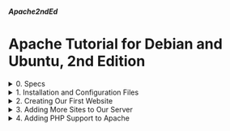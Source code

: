 ##### Apache2ndEd
# Apache Tutorial for Debian and Ubuntu, 2nd Edition

<details markdown="1">
<summary>
0. Specs
</summary>

---

### 0.0. The What
[ApacheOnDebianUbuntu](ApacheOnDebianUbuntu.html) was my very first tutorial. I was new to Linux, and I wanted to document Apache HTTP server usage. The old document will be available for some time, in case you'd like to check it too.

After some years, I've grown older and I decided to revise it. So here is the result.

Apache HTTPD is a very powerful web server software. Some sources tell that it is the most used web server software with Nginx.

### 0.1. Environment
I used Debian and Ubuntu server editions, namely Debian 11 & 12, Ubuntu 22.04 & 24.04 LTS Servers.

I have a test domain name: 386387.xyz. I used it for my tests. 

Unless you want to run a totally static website, you would need PHP and a database server too. So we're going to touch them a bit.

### 0.3. Sources

- [Apache Documentation](https://httpd.apache.org/docs/)  
- [Debian](https://manpages.debian.org/) and [Ubuntu](https://manpages.ubuntu.com/) manpages.
- [Deepseek](https://www.deepseek.com/) (I tested everything she says)
- [ChatGPT](https://chatgpt.com/) (I tested everything he says)

I guess at this point you realized that I declared Deepseek as female and ChatGPT as male. That doesn't mean anything, I just didn't want to call them as "it".
<br>
</details>

<details markdown="1">
<summary>
1. Installation and Configuration Files
</summary>

---
### 1.1. Installation
Upgrade repositories and install apache2 package

```
sudo apt update
sudo apt install apache2 --yes
```

When installed on Debian and Ubuntu, apache (as the other daemon packages) starts automatically. You can check the service:

```
systemctl status apache2
```

Debian package managers prepared a sample page for the web server. You can check it:

```
sudo nano /var/www/html/index.html
```

### 1.2. Configuration Files

Debian and Ubuntu installations have the following files and directories at /etc/apache2:

- **apache2.conf**: Main configuration file for the Apache web server. Contains global server settings and typically includes other configuration files.

- **envvars**: Sets environment variables used by Apache, such as paths and user/group settings. It is sourced (included) when Apache starts.

- **magic**: Helps Apache identify file types based on their content rather than just their extensions. It's used for MIME type detection.

- **ports.conf**: Defines the ports on which Apache listens (like port 80 for HTTP and 443 for HTTPS).

- **conf-available/**: Contains additional configuration files that can be enabled or disabled as needed. These are typically non-essential but provide extra features.

- **conf-enabled/**: Symbolic links to configuration files in conf-available/ that are currently enabled. Files here are active and loaded by Apache.

- **mods-available/**: Contains configuration files for Apache modules that can be enabled or disabled. These modules extend Apache's functionality (like SSL or PHP).

- **mods-enabled/**: Symbolic links to enabled module configurations from mods-available/. Only modules listed here are active.

- **sites-available/**: Contains configuration files for individual websites (virtual hosts). Each file defines settings like the document root, domain name, and logging for a specific site.

- **sites-enabled/**: Symbolic links to enabled site configurations from sites-available/. Only sites listed here are active and accessible.

Normally, we do not need to edit configuration files other than the ones in sites-available/. 

### 1.3. Debian Specific Apache Commands

Debian makes available of 6 commands for easy Apache configuration. These commands are prepared by Debian package managers and they are available on Ubuntu servers too.

- **a2ensite**: Enables a site configuration by creating a symbolic link in sites-enabled/ from sites-available/.

- **a2dissite**: Disables a site configuration by removing its symbolic link from sites-enabled/.

- **a2enmod**: Enables an Apache module by creating a symbolic link in mods-enabled/ from mods-available/.

- **a2dismod**: Disables an Apache module by removing its symbolic link from mods-enabled/.

- **a2enconf**: Enables additional configuration files from conf-available/ by creating symbolic links in conf-enabled/.

- **a2disconf**: Disables additional configuration files by removing symbolic links from conf-enabled/.

After enabling or disabling a site we need to reload apache2:

```
sudo systemctl reload apache2
```

After enabling or disabling a conf or a mod, we need to restart apache2:

```
sudo systemctl restart apache2
```

<br>
</details>

<details markdown="1">
<summary>
2. Creating Our First Website
</summary>

---
### 2.0. Explanations

When Apache package is installed, it creates 2 configuration files in sites-available/ directory. ```000-default.conf``` and ```default-ssl.conf```. 

000-default.conf comes enabled, that is linked to sites-enabled/ directory. 

default-ssl.conf is not enabled and can be considered as a template for configuring SSL sites.

There are 4 steps to create a web site on Apache Web Server.

1. Prepare a place for the website contents and put the contents in there. Generally, a directory under /var/www is fine.
2. Create a configuration file for the site in /etc/apache2/sites-available/
3. Enable the site with a2ensite command.
4. Reload Apache daemon.

### 2.1. Configure the Website
#### 2.1.1. Prepare Website Home
Make a home for our website:

```
sudo mkdir /var/www/386387.xyz
```

Create a sample home page

```
sudo nano /var/www/386387.xyz/index.html
```

Fill as below:

```
<html>
<title>386387.xyz Test Page</title>
<body>
<h1>386387.xyz Test Page</h1>
<p>386387.xyz and www.386387.xyz land here.</p>
</body>
</html>
```

Make Apache daemon user own the directory and files:

```
sudo chown -R www-data:www-data /var/www/386387.xyz
```

Change all directory permissions to 755 and file permissions to 644

```
sudo find /var/www/386387.xyz -type d -exec chmod 755 {} \;
sudo find /var/www/386387.xyz -type f -exec chmod 644 {} \;
```

### 2.1.2. Create Website Configuration 

Disable the default site configuration, we don't need it anymore

```
sudo a2dissite 000-default.conf
```

Create the configuration file of the site

```
sudo nano /etc/apache2/sites-available/386387.xyz.conf
```

Fill as below:

```
<VirtualHost *:80>
   ServerAdmin webmaster@386387.xyz	
   ServerName 386387.xyz
   ServerAlias www.386387.xyz
   DocumentRoot /var/www/386387.xyz
   ErrorLog ${APACHE_LOG_DIR}/386387.xyz-error.log
   CustomLog ${APACHE_LOG_DIR}/386387.xyz-access.log combined
</VirtualHost>
```

Line by line explanation of the configuration file

- Start of the site configuration. Site listens from all IPs in the host at the port 80.
- Site is accessible by name 386387.xyz
- Site is also accessible by name www.386387.xyz
- Content of the site is in /var/www/386387.xyz
- File for error logs
- File for access logs
- End of the site configuration

### 2.1.3. Enable the Website
Enable the site and reload Apache daemon.

```
sudo a2ensite 386387.xyz.conf
sudo systemctl reload apache2
```

Our site is ready. Assuming 386387.xyz points to the IP of the server, we can reach our site by reaching to the following URL:

```
http://386387.xyz
```

### 2.2. Add SSL (TLS) Support
#### 2.2.1. Install Certbot

Thanks to [Let's Encrypt](https://letsencrypt.org/) we can get free certificates and let our site to be connected by HTTPS. We use [certbot](https://certbot.eff.org/) tool to automatically install and update the certificates.

Let's Encrypt certificates last 3 months, they have to be renewed periodically. Certbot tool handles acquiring and renewing tasks.

Install certbot:

```
sudo apt update
sudo apt install certbot --yes
```

#### 2.2.2. Install Necessary Apache Modules

To enable HTTPS and forward our HTTP site to HTTPS, we need to enable 2 Apache modules:

```
sudo a2enmod ssl
sudo a2enmod rewrite
sudo systemctl restart apache2
```

#### 2.2.3.Get the Certificates

Get the certificates with certbot:

```
sudo certbot certonly -d 386387.xyz,www.386387.xyz --agree-tos --webroot
```

- **certonly**: Get the certificates only, do not install them
- **-d ...**: Get a certificate for all these domains
- **--agree-tos**: Accept the terms of services
- **--webroot**: Put challenge (authentication) files to a webroot folder. If you don't have a web server installed, then certbot may span a temporary web server to authenticate. But we already have 1 so we don't need it.


It asks for your email to inform you if needed and asks to share your email address with EFF, you can answer Y if you want. 

Then asks for the webroot directory of the domain, you can enter yours, mine is ```/var/www/386387.xyz```.

If you are getting a certificate for more than 1 domains like me, it asks for other's webroot too, you can select 2 as the other webroot.

Our certificates are installed as following:

```
Certificate is saved at: /etc/letsencrypt/live/386387.xyz/fullchain.pem
Key is saved at:         /etc/letsencrypt/live/386387.xyz/privkey.pem
```

#### 2.2.4. Create HTTPS Site Configuration

Now we need to prepare a configuration for the HTTPS site.

```
sudo nano /etc/apache2/sites-available/386387.xyz-ssl.conf
```

Fill as below:

```
<VirtualHost *:443>
   ServerName 386387.xyz
   ServerAlias www.386387.xyz
   DocumentRoot /var/www/386387.xyz
   ErrorLog ${APACHE_LOG_DIR}/386387.xyz-error.log
   CustomLog ${APACHE_LOG_DIR}/386387.xyz-access.log combined
   SSLEngine on
   SSLCertificateFile /etc/letsencrypt/live/386387.xyz/fullchain.pem
   SSLCertificateKeyFile /etc/letsencrypt/live/386387.xyz/privkey.pem
</VirtualHost>
```

There are 3 unfamiliar lines starting with SSL, they say SSL is working and certificates are at the given paths.

Our HTTPS site is ready at ```https://386387.xyz```after we enable the new configuration and reload the Apache daemon:

```
sudo a2ensite 386387.xyz-ssl.conf
sudo systemctl reload apache2
```

#### 2.2.5. HTTP to HTTPS Redirection

Our site works as HTTPS, but there is one more work to do.

Whenever someone tries to connect to https://386387.xyz, they meet our HTTPS site. But if someone tries to connect to https://386387.xyz, they get to our plain HTTP site. 

We can redirect our HTTP site to HTTPS site to overcome this little problem.

Edit our HTTP site configuration:

```
sudo nano /etc/apache2/sites-available/386387.xyz.conf
```

Change as below :

```
<VirtualHost *:80>
   ServerAdmin webmaster@386387.xyz	
   ServerName 386387.xyz
   ServerAlias www.386387.xyz
   DocumentRoot /var/www/386387.xyz
   # Redirection BEGIN
   # Force redirect to HTTPS unless the request is for Let's Encrypt
   RewriteEngine On
   RewriteCond %{REQUEST_URI} !^/.well-known/acme-challenge/
   RewriteCond %{HTTPS} off
   RewriteRule (.*) https://%{HTTP_HOST}%{REQUEST_URI} [R=301]
   # Redirection END
   ErrorLog ${APACHE_LOG_DIR}/386387.xyz-error.log
   CustomLog ${APACHE_LOG_DIR}/386387.xyz-access.log combined
</VirtualHost>
```

Certbot puts some files on .well-know/acme-challenge/ directory to authenticate the server. The lines we added redirects the other requests to the HTTPS site.

Reload the Apache daemon and we are (almost) done.

```
sudo systemctl reload apache2
```

### 2.2.6. Certbot Hooks

When the time comes, certbot renews the certificates. But Apache doesn't know that and tries to use the old ones. That means our HTTPS site does not work anymore. 

To handle this situation, we need to find a way to reload Apache when certbot renews the certificates.

Certbot runs all scripts in the  /etc/letsencrypt/renewal-hooks/deploy directory after a successfull renewal. We'll put a script there.

```
sudo nano /etc/letsencrypt/renewal-hooks/deploy/reloadapache.sh
```

Fill as below:

```
#!/bin/bash
systemctl reload apache2
```

Make the script executable

```
sudo chmod +x /etc/letsencrypt/renewal-hooks/deploy/reloadapache.sh
```
<br>
</details>

<details markdown="1">
<summary>
3. Adding More Sites to Our Server
</summary>

---
### 3.0. Explanations

Apache server can host many sites. Actually there is no limit on the number of the sites, you can add sites as much as your server's CPU and RAM allows.

We're going to add some more sites with different properties

- Local access only
- Only Accessible by 2 IPs
- Reverse proxy configuration
- Custom error pages
- Listening on a different port
- No access logs

There will be only HTTP configurations for these sites, you can add HTTPS access to them as in step 2.2.

### 3.1. Local Access Only
Our site will allow access only from the server, no other IP's will be able to access it.

These type of sites can be used for management purposes.

Create a home for the site, a sample HTML, configure permissions and ownerships.

```
sudo mkdir /var/www/srv1
sudo touch /var/www/srv1/index.html
sudo chown -R www-data:www-data /var/www/srv1
sudo find /var/www/srv1 -type d -exec chmod 755 {} \;
sudo find /var/www/srv1 -type f -exec chmod 644 {} \;
```

Fill sample HTML

```
sudo nano /var/www/srv1/index.html
```

Fill as below:

```
<html>
<title>srv1.386387.xyz Test Page</title>
<body>
<h1>srv1.386387.xyz Test Page</h1>
<p>Local access only</p>
</body>
</html>
```

Create configuration for the site

```
sudo nano /etc/apache2/sites-available/srv1.conf
```

Fill as below:

```
<VirtualHost 127.0.0.1:80>
   ServerAdmin admin@386387.xyz	
   ServerName srv1.386387.xyz
   DocumentRoot /var/www/srv1
   ErrorLog ${APACHE_LOG_DIR}/srv1-error.log
   CustomLog ${APACHE_LOG_DIR}/srv1-access.log combined
</VirtualHost>
```

Enable the site and reload Apache daemon

```
sudo a2ensite srv1.conf
sudo systemctl reload apache2
```

You will not be able to reach to the site at ```https://srv1.386387.xyz```, but if you run the following command on the server, it will retrieve the HTML:

```
curl 127.0.0.1
```

### 3.2. Only Accessible by 2 IPs
Only 2 given IPs will be able to access this site.

These type of sites can be used to serve to only some selected persons.

Create a home for the site, a sample HTML, configure permissions and ownerships.

```
sudo mkdir /var/www/srv2
sudo touch /var/www/srv2/index.html
sudo chown -R www-data:www-data /var/www/srv2
sudo find /var/www/srv2 -type d -exec chmod 755 {} \;
sudo find /var/www/srv2 -type f -exec chmod 644 {} \;
```

Fill sample HTML

```
sudo nano /var/www/srv2/index.html
```

Fill as below:

```
<html>
<title>srv2.386387.xyz Test Page</title>
<body>
<h1>srv2.386387.xyz Test Page</h1>
<p>Only 2 IPs can access.</p>
</body>
</html>
```

Create configuration for the site

```
sudo nano /etc/apache2/sites-available/srv2.conf
```

Fill as below:

```
<VirtualHost *:80>
    <Directory "/var/www/srv2">
        Require ip 195.174.44.28
        Require ip 138.199.28.46
    </Directory>
    ServerAdmin admin@386387.xyz
    ServerName srv2.386387.xyz
    DocumentRoot /var/www/srv2
    ErrorLog ${APACHE_LOG_DIR}/srv2-error.log
    CustomLog ${APACHE_LOG_DIR}/srv2-access.log combined
</VirtualHost>
```

Enable the site and reload Apache daemon

```
sudo a2ensite srv2.conf
sudo systemctl reload apache2
```

Only 2 given IPs will be able to access to the site, the other will have Forbidden message.

You can add more IPs or even IP blocks as following:

```
        Require ip 195.174.44.0/24
```

### 3.3. Reverse Proxy Configuration

Some softwares supply locally running mini web servers. One of them is RSpamd. You can only access them from the server they are running.

Using Apache's Reverse Proxy module, we can access them from outside the server too.

We can simulate such a system, open another terminal window on your server and type the following commands, that terminal will stay busy:

```
mkdir /tmp/test
echo Test > /tmp/test/index.html
cd /tmp/test
python3 -m http.server 8080 --bind 127.0.0.1
```

Now if you run the following command on another terminal for your server:

```
curl 127.0.0.1:8080
```

You will see it is replying with Test

This mini server can be accessed from our server only, and we'll make it accessible from the world too.

First we need to enable proxy and proxy_http modules of Apache

```
sudo a2enmod proxy
sudo a2enmod proxy_http
sudo systemctl restart apache2
```

Create a configuration for the site

```
sudo nano /etc/apache2/sites-available/srv3.conf
```

Fill as below:

```
<VirtualHost *:80>
   ServerAdmin admin@386387.xyz
   ServerName srv3.386387.xyz
   ProxyPreserveHost On
   ProxyPass "/reverse" "http://127.0.0.1:8080/"
   ProxyPassReverse "/reverse"  "http://127.0.0.1:8080/"
   ErrorLog ${APACHE_LOG_DIR}/srv3-error.log
   CustomLog ${APACHE_LOG_DIR}/srv3-access.log combined
</VirtualHost>
```

Enable the site and reload Apache daemon

```
sudo a2ensite srv3.conf
sudo systemctl reload apache2
```

Now, when you browse ```http://srv3.386387.xyz/reverse``` you will access to the local server.

Remember terminating the local server at the other terminal.

### 3.4. Custom Error Pages

When there is an error, Apache server inform us with an error page. The most occuring error is 404, page not found. But there are other errors too.

We can change the error pages as we like. Let's try it.

Create a home for the site, a sample HTML, 404 error page HTML, configure permissions and ownerships.

```
sudo mkdir /var/www/srv4
sudo touch /var/www/srv4/index.html
sudo touch /var/www/srv4/404.html
sudo chown -R www-data:www-data /var/www/srv4
sudo find /var/www/srv4 -type d -exec chmod 755 {} \;
sudo find /var/www/srv4 -type f -exec chmod 644 {} \;
```

Fill sample HTML

```
sudo nano /var/www/srv4/index.html
```

Fill as below:

```
<html>
<title>srv4.386387.xyz Test Page</title>
<body>
<h1>srv4.386387.xyz Test Page</h1>
<p>This site has a modified error 404 page.</p>
</body>
</html>
```

Fill error page HTML

```
sudo nano /var/www/srv4/404.html
```

Fill as below:

```
<html>
<title>I cannot find the page</title>
<body>
<h1>I cannot find the page</h1>
<p>May I ask you to change the address you're browsing?</p>
</body>
</html>
```

Create a configuration for the site

```
sudo nano /etc/apache2/sites-available/srv4.conf
```

Fill as below:

```
<VirtualHost *:80>
    ServerAdmin admin@386387.xyz
    ServerName srv4.386387.xyz
    DocumentRoot /var/www/srv4
    ErrorDocument 404 /404.html
    # You can add more error codes and HTMLs here
    ErrorLog ${APACHE_LOG_DIR}/srv4-error.log
    CustomLog ${APACHE_LOG_DIR}/srv4-access.log combined
</VirtualHost>
```

Enable the site and reload Apache daemon

```
sudo a2ensite srv4.conf
sudo systemctl reload apache2
```

When you visit ```http://srv4.386387.xyz``` you can see the main page, visit ```http://srv4.386387/test``` to see the custom error page.

### 3.5. Listening on a Different Port

Normally web servers listen on ports 80 (HTTP) and 443 (HTTPS). But sometimes it might be necessary to use the other ports.

We are going to configure our server to listen on port 8080.

Before everything we have to tell the Apache server to listen on port 8080 too.

```
sudo nano /etc/apache2/ports.conf
```

Add to the end of the file:

```
Listen 8080
```

Apache restart required

```
sudo systemctl restart apache2
```

Create a home for the site, a sample HTML, configure permissions and ownerships.

```
sudo mkdir /var/www/srv5
sudo touch /var/www/srv5/index.html
sudo chown -R www-data:www-data /var/www/srv5
sudo find /var/www/srv5 -type d -exec chmod 755 {} \;
sudo find /var/www/srv5 -type f -exec chmod 644 {} \;
```

Fill sample HTML

```
sudo nano /var/www/srv5/index.html
```

Fill as below:

```
<html>
<title>srv5.386387.xyz Test Page</title>
<body>
<h1>srv5.386387.xyz Test Page</h1>
<p>This site listens on port 8080.</p>
</body>
</html>
```

Create a configuration for the site

```
sudo nano /etc/apache2/sites-available/srv5.conf
```

Fill as below:

```
<VirtualHost *:8080>
    ServerAdmin admin@386387.xyz
    ServerName srv5.386387.xyz
    DocumentRoot /var/www/srv5
    ErrorLog ${APACHE_LOG_DIR}/srv5-error.log
    CustomLog ${APACHE_LOG_DIR}/srv4-access.log combined
</VirtualHost>
```

Enable the site and reload Apache daemon

```
sudo a2ensite srv5.conf
sudo systemctl reload apache2
```

Now you can visit ```http://srv5.386387.xyz:8080``` to see our new site.

### 3.6. No Access Logs

We want our site to have no access logs. There might be a lot of reason for that. One reason that comes to my mind is privacy. 

Create a home for the site, a sample HTML, configure permissions and ownerships.

```
sudo mkdir /var/www/srv6
sudo touch /var/www/srv6/index.html
sudo chown -R www-data:www-data /var/www/srv5
sudo find /var/www/srv6 -type d -exec chmod 755 {} \;
sudo find /var/www/srv6 -type f -exec chmod 644 {} \;
```

Fill sample HTML

```
sudo nano /var/www/srv6/index.html
```

Fill as below:

```
<html>
<title>srv6.386387.xyz Test Page</title>
<body>
<h1>srv6.386387.xyz Test Page</h1>
<p>We do not collect access logs.</p>
</body>
</html>
```

Create a configuration for the site

```
sudo nano /etc/apache2/sites-available/srv6.conf
```

Fill as below:

```
<VirtualHost *:80>
    ServerAdmin admin@386387.xyz
    ServerName srv6.386387.xyz
    DocumentRoot /var/www/srv6
    ErrorLog ${APACHE_LOG_DIR}/srv6-error.log
    CustomLog /dev/null combined
</VirtualHost>
```

Enable the site and reload Apache daemon

```
sudo a2ensite srv6.conf
sudo systemctl reload apache2
```

Now you can visit ```http://srv6.386387.xyz``` to see our new site.

If you want to disable error logs too, you can change the following line in the site config: 

```
    ErrorLog ${APACHE_LOG_DIR}/srv6-error.log
```

as

```
    ErrorLog /dev/null
```

<br>
</details>



<details markdown="1">
<summary>
4. Adding PHP Support to Apache
</summary>

---

### 4.1. Install PHP and Apache Dependencies

```
sudo apt update
sudo apt install php libapache2-mod-php --yes
```

Let's use our srv4 site to check PHP. We're going to add a page with PHP content and check if it is working.

```
sudo nano /var/www/srv4/info.php
```

Fill as below:

```
<?php phpinfo(); ?>
```

Now you can visit ```http://srv4.386387.xyz/info.php``` to see the PHP content.

### 4.2. PHP Configuration

You may want to make some changes to the PHP configuration. You can edit the configurations:

```
sudo nano /etc/php/*/apache2/php.ini
```

Common settings to adjust would be:

```
upload_max_filesize = 16M
post_max_size = 16M
memory_limit = 128M
display_errors = Off  # Set to On for development
```

After making changes you need to restart Apache:

```
sudo systemctl restart apache2
```

### 4.3. Additional PHP Packages

- php-mysql: Connect to MySQL/MariaDB databases
- php-pgsql: Connect to PostgreSQL databases
- php-sqlite3: Lightweight SQLite database support
- php-json: Encode/decode JSON data
- php-xml: Parse/generate XML
- php-mbstring: Handle non-English characters (e.g., UTF-8)
- php-curl: Make HTTP requests to APIs
- php-opcache: (Essential) Caches PHP code for faster execution
- php-zip: Create/extract ZIP files
- php-gd: Process images (resize, crop, add watermarks)

To install them all (and restart Apache afterwards):

```
sudo apt install php-mysql php-pgsql php-sqlite3 php-json \
   php-xml php-mbstring php-curl php-opcache php-zip php-gd
sudo systemctl restart apache2
```

<br>
</details>


